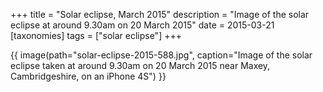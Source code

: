 +++
title = "Solar eclipse, March 2015"
description = "Image of the solar eclipse at around 9.30am on 20 March 2015"
date = 2015-03-21
[taxonomies]
tags = ["solar eclipse"]
+++

{{ image(path="solar-eclipse-2015-588.jpg", caption="Image of the solar eclipse taken at around 9.30am on 20 March 2015 near Maxey, Cambridgeshire, on an iPhone 4S") }}